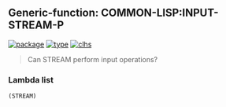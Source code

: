 ## Generic-function: COMMON-LISP:INPUT-STREAM-P
[![package](https://img.shields.io/badge/Package-COMMON--LISP-5f9ea0.svg?style=social&colorA=999999)](../) [![type](https://img.shields.io/badge/Type-Generic--Function-5f9ea0.svg?style=social&colorA=999999)](../#generic-function) [![clhs](https://img.shields.io/badge/CLHS-INPUT--STREAM--P-5f9ea0.svg?style=social&colorA=999999)](http://www.lispworks.com/documentation/HyperSpec/Body/f_in_stm.htm) 

> Can STREAM perform input operations?

### Lambda list
```
(STREAM)
```
